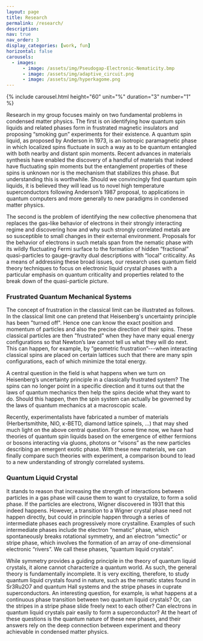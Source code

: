 ```yaml
---
layout: page
title: Research
permalink: /research/
description:
nav: true
nav_order: 3
display_categories: [work, fun]
horizontal: false
carousels:
  - images:
      - image: /assets/img/Pseudogap-Electronic-Nematicity.bmp
      - image: /assets/img/adaptive_circuit.png
      - image: /assets/img/hyperkagome.png
---
```


{% include carousel.html height="60" unit="%" duration="3" number="1" %}

Research in my group focuses mainly on two fundamental problems in condensed matter physics. The first is on identifying how quantum spin liquids and related phases form in frustrated magnetic insulators and proposing “smoking gun” experiments for their existence. A quantum spin liquid, as proposed by Anderson in 1973, is an isotropic paramagnetic phase in which localized spins fluctuate in such a way as to be quantum entangled with both nearby and distant spin moments. Recent advances in materials synthesis have enabled the discovery of a handful of materials that indeed have fluctuating spin moments but the entanglement properties of these spins is unknown nor is the mechanism that stabilizes this phase. But understanding this is worthwhile. Should we convincingly find quantum spin liquids, it is believed they will lead us to novel high temperature superconductors following Anderson’s 1987 proposal, to applications in quantum computers and more generally to new paradigms in condensed matter physics.

The second is the problem of identifying the new collective phenomena that replaces the gas-like behavior of electrons in their strongly interacting regime and discovering how and why such strongly correlated metals are so susceptible to small changes in their external environment. Proposals for the behavior of electrons in such metals span from the nematic phase with its wildly fluctuating Fermi surface to the formation of hidden “fractional” quasi-particles to gauge-gravity dual descriptions with “local” criticality. As a means of addressing these broad issues, our research uses quantum field theory techniques to focus on electronic liquid crystal phases with a particular emphasis on quantum criticality and properties related to the break down of the quasi-particle picture.

### Frustrated Quantum Mechanical Systems

The concept of frustration in the classical limit can be illustrated as follows. In the classical limit one can pretend that Heisenberg's uncertainty principle has been "turned off". Hence one can know the exact position and momentum of particles and also the precise direction of their spins. These classical particles are then "frustrated" when they have many equal energy configurations so that Newton’s law cannot tell us what they will do next. This can happen, for example, by “geometric frustration”---when interacting classical spins are placed on certain lattices such that there are many spin configurations, each of which minimize the total energy.

A central question in the field is what happens when we turn on Heisenberg’s uncertainty principle in a classically frustrated system? The spins can no longer point in a specific direction and it turns out that the laws of quantum mechanics then help the spins decide what they want to do. Should this happen, then the spin system can actually be governed by the laws of quantum mechanics at a macroscopic scale.

Recently, experimentalists have fabricated a number of materials (Herbertsmithite, NIO, κ-BETD, diamond lattice spinels, ...) that may shed much light on the above central question. For some time now, we have had theories of quantum spin liquids based on the emergence of either fermions or bosons interacting via gluons, photons or “visons” as the new particles describing an emergent exotic phase. With these new materials, we can finally compare such theories with experiment, a comparison bound to lead to a new understanding of strongly correlated systems.

### Quantum Liquid Crystal

It stands to reason that increasing the strength of interactions between particles in a gas phase will cause them to want to crystalize, to form a solid phase. If the particles are electrons, Wigner discovered in 1931 that this indeed happens. However, a transition to a Wigner crystal phase need not happen directly, but could in principle happen through a series of intermediate phases each progressively more crystalline. Examples of such intermediate phases include the electron “nematic” phase, which spontaneously breaks rotational symmetry, and an electron “smectic” or stripe phase, which involves the formation of an array of one-dimensional electronic “rivers”. We call these phases, “quantum liquid crystals”.

While symmetry provides a guiding principle in the theory of quantum liquid crystals, it alone cannot characterize a quantum world. As such, the general theory is fundamentally incomplete. It is very exciting, therefore, to study quantum liquid crystals found in nature, such as the nematic states found in Sr3Ru2O7 and quantum Hall systems and the stripe phases in cuprate superconductors. An interesting question, for example, is what happens at a continuous phase transition between two quantum liquid crystals? Or, can the stripes in a stripe phase slide freely next to each other? Can electrons in quantum liquid crystals pair easily to form a superconductor? At the heart of these questions is the quantum nature of these new phases, and their answers rely on the deep connection between experiment and theory achievable in condensed matter physics.
